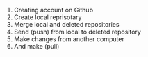 1. Creating account on Github
2. Create local reprisotary
3. Merge local and deleted repositories
4. Send (push) from local to deleted repository
5. Make changes from another computer
6. And make (pull)